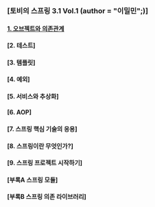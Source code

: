 ### [토비의 스프링 3.1 Vol.1 (author = "이밀민";)]

#### [1. 오브젝트와 의존관계](https://github.com/Hooneats/TIL/blob/main/Toby's_Spring_Vol1/1%EC%9E%A5_%EC%98%A4%EB%B8%8C%EC%A0%9D%ED%8A%B8%EC%99%80_%EC%9D%98%EC%A1%B4%EA%B4%80%EA%B3%84/1-1_%EC%B4%88%EB%82%9C%EA%B0%90_DAO.md)

#### [2. 테스트]

#### [3. 템플릿]

#### [4. 예외]

#### [5. 서비스와 추상화]

#### [6. AOP]

#### [7. 스프링 핵심 기술의 응용]

#### [8. 스프링이란 무엇인가?]

#### [9. 스프링 프로젝트 시작하기]

#### [부록A 스프링 모듈]

#### [부록B 스프링 의존 라이브러리]
